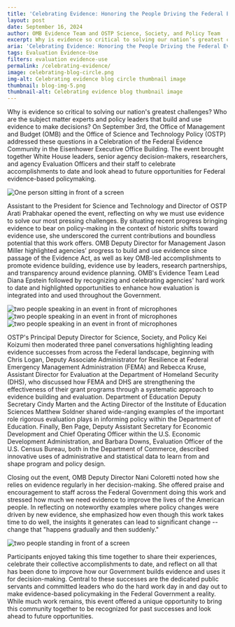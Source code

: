 ```yaml
---
title: 'Celebrating Evidence: Honoring the People Driving the Federal Evidence Ecosystem'
layout: post
date: September 16, 2024
author: OMB Evidence Team and OSTP Science, Society, and Policy Team
excerpt: Why is evidence so critical to solving our nation’s greatest challenges? Who are the subject matter experts and policy leaders that build and use evidence to make decisions...
aria: 'Celebrating Evidence: Honoring the People Driving the Federal Evidence Ecosystem'
tags: Evaluation Evidence-Use
filters: evaluation evidence-use
permalink: /celebrating-evidence/
image: celebrating-blog-circle.png
img-alt: Celebrating evidence blog circle thumbnail image
thumbnail: blog-img-5.png
thumbnail-alt: Celebrating evidence blog thumbnail image
---
```


Why is evidence so critical to solving our nation's greatest challenges? Who are the subject matter experts and policy leaders that build and use evidence to make decisions? On September 3rd, the Office of Management and Budget (OMB) and the Office of Science and Technology Policy (OSTP) addressed these questions in a Celebration of the Federal Evidence Community in the Eisenhower Executive Office Building. The event brought together White House leaders, senior agency decision-makers, researchers, and agency Evaluation Officers and their staff to celebrate accomplishments to date and look ahead to future opportunities for Federal evidence-based policymaking.

<img src="{{site.baseurl}}/assets/images/blog/blog-img-1.png" class="margin-left-auto margin-right-auto display-block" alt="One person sitting in front of a screen"/> 

Assistant to the President for Science and Technology and Director of OSTP Arati Prabhakar opened the event, reflecting on why we must use evidence to solve our most pressing challenges. By situating recent progress bringing evidence to bear on policy-making in the context of historic shifts toward evidence use, she underscored the current contributions and boundless potential that this work offers. OMB Deputy Director for Management Jason Miller highlighted agencies' progress to build and use evidence since passage of the Evidence Act, as well as key OMB-led accomplishments to promote evidence building, evidence use by leaders, research partnerships, and transparency around evidence planning. OMB's Evidence Team Lead Diana Epstein followed by recognizing and celebrating agencies' hard work to date and highlighted opportunities to enhance how evaluation is integrated into and used throughout the Government.

<img src="{{site.baseurl}}/assets/images/blog/blog-img-2.png" class="margin-left-auto margin-right-auto display-block" alt="two people speaking in an event in front of microphones"/> 
<br>
<img src="{{site.baseurl}}/assets/images/blog/blog-img-3.png" class="margin-left-auto margin-right-auto display-block" alt="two people speaking in an event in front of microphones"/> 
<br>
<img src="{{site.baseurl}}/assets/images/blog/blog-img-4.png" class="margin-left-auto margin-right-auto display-block" alt="two people speaking in an event in front of microphones"/> 


OSTP's Principal Deputy Director for Science, Society, and Policy Kei Koizumi then moderated three panel conversations highlighting leading evidence successes from across the Federal landscape, beginning with Chris Logan, Deputy Associate Administrator for Resilience at Federal Emergency Management Administration (FEMA) and Rebecca Kruse, Assistant Director for Evaluation at the Department of Homeland Security (DHS), who discussed how FEMA and DHS are strengthening the effectiveness of their grant programs through a systematic approach to evidence building and evaluation. Department of Education Deputy Secretary Cindy Marten and the Acting Director of the Institute of Education Sciences Matthew Soldner shared wide-ranging examples of the important role rigorous evaluation plays in informing policy within the Department of Education. Finally, Ben Page, Deputy Assistant Secretary for Economic Development and Chief Operating Officer within the U.S. Economic Development Administration, and Barbara Downs, Evaluation Officer of the U.S. Census Bureau, both in the Department of Commerce, described innovative uses of administrative and statistical data to learn from and shape program and policy design.

Closing out the event, OMB Deputy Director Nani Coloretti noted how she relies on evidence regularly in her decision-making. She offered praise and encouragement to staff across the Federal Government doing this work and stressed how much we need evidence to improve the lives of the American people. In reflecting on noteworthy examples where policy changes were driven by new evidence, she emphasized how even though this work takes time to do well, the insights it generates can lead to significant change -- change that "happens gradually and then suddenly."

<img src="{{site.baseurl}}/assets/images/blog/blog-img-5.png" class="margin-left-auto margin-right-auto display-block" alt="two people standing in front of a screen"/> 

Participants enjoyed taking this time together to share their experiences, celebrate their collective accomplishments to date, and reflect on all that has been done to improve how our Government builds evidence and uses it for decision-making. Central to these successes are the dedicated public servants and committed leaders who do the hard work day in and day out to make evidence-based policymaking in the Federal Government a reality. While much work remains, this event offered a unique opportunity to bring this community together to be recognized for past successes and look ahead to future opportunities.



